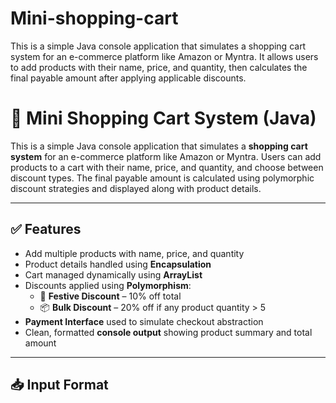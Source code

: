 # Mini-shopping-cart
This is a simple Java console application that simulates a shopping cart system for an e-commerce platform like Amazon or Myntra. It allows users to add products with their name, price, and quantity, then calculates the final payable amount after applying applicable discounts.

# 🛒 Mini Shopping Cart System (Java)

This is a simple Java console application that simulates a **shopping cart system** for an e-commerce platform like Amazon or Myntra. Users can add products to a cart with their name, price, and quantity, and choose between discount types. The final payable amount is calculated using polymorphic discount strategies and displayed along with product details.

---

## ✅ Features

- Add multiple products with name, price, and quantity
- Product details handled using **Encapsulation**
- Cart managed dynamically using **ArrayList**
- Discounts applied using **Polymorphism**:
  - 🎉 **Festive Discount** – 10% off total
  - 📦 **Bulk Discount** – 20% off if any product quantity > 5
- **Payment Interface** used to simulate checkout abstraction
- Clean, formatted **console output** showing product summary and total amount

---

## 📥 Input Format

